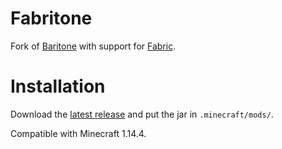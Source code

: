 # Fabritone 

Fork of [Baritone](https://github.com/cabaletta/baritone/) with support for [Fabric](https://github.com/FabricMC).

# Installation

Download the [latest release](https://gitlab.com/deftware/fabritone/-/tags) and put the jar in `.minecraft/mods/`.

Compatible with Minecraft 1.14.4.


